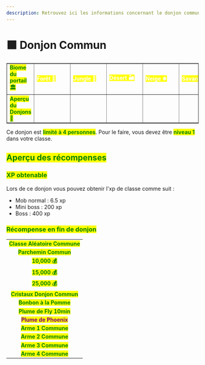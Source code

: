 ```yaml
---
description: Retrouvez ici les informations concernant le donjon commun
---
```


# 🟩 Donjon Commun

<table border="1" cellspacing="0" cellpadding="6">
  <tr>
    <td><mark style="color:green;"><strong>Biome du portail 🏛</strong></mark></td>
    <td><mark style="color:white;"><strong>Forêt 🌳</strong></mark></td>
    <td><mark style="color:white;"><strong>Jungle 🦜</strong></mark></td>
    <td><mark style="color:white;"><strong>Désert 🏜</strong></mark></td>
    <td><mark style="color:white;"><strong>Neige ❄</strong></mark></td>
    <td><mark style="color:white;"><strong>Savane 🦏</strong></mark></td>
    <td><mark style="color:white;"><strong>Marais 🐸</strong></mark></td>
    <td><mark style="color:white;"><strong>Messa 🌵</strong></mark></td>
    <td><mark style="color:white;"><strong>Nether 🔥</strong></mark></td>
  </tr>
  <tr>
    <td><mark style="color:green;"><strong>Aperçu du Donjons 📸</strong></mark></td>
    <td>
      <figure>
        <img src="../../.gitbook/assets/Les_Donjons/Portail/Commun/Foret.png" alt="">
      </figure>
    </td>
    <td>
      <figure>
        <img src="../../.gitbook/assets/Les_Donjons/Portail/Commun/Jungle.png" alt="">
      </figure>
    </td>
    <td>
      <figure>
        <img src="../../.gitbook/assets/Les_Donjons/Portail/Commun/Desert.png" alt="">
      </figure>
    </td>
    <td>
      <figure>
        <img src="../../.gitbook/assets/Les_Donjons/Portail/Commun/Neige.png" alt="">
      </figure>
    </td>
    <td>
      <figure>
        <img src="../../.gitbook/assets/Les_Donjons/Portail/Commun/Savane.png" alt="">
      </figure>
    </td>
    <td>
      <figure>
        <img src="../../.gitbook/assets/Les_Donjons/Portail/Commun/Marais.png" alt="">
      </figure>
    </td>
    <td>
      <figure>
        <img src="../../.gitbook/assets/Les_Donjons/Portail/Commun/Messa.png" alt="">
      </figure>
    </td>
    <td>
      <figure>
        <img src="../../.gitbook/assets/Les_Donjons/Portail/Commun/Nether.png" alt="">
      </figure>
    </td>
  </tr>
</table>

Ce donjon est <mark style="color:green;">**limité à 4 personnes**</mark>. Pour le faire, vous devez être <mark style="color:green;">**niveau 1**</mark> dans votre classe.

## <mark style="color:green;">Aperçu des récompenses</mark>

### <mark style="color:green;">XP obtenable</mark>
Lors de ce donjon vous pouvez obtenir l'xp de classe comme suit : 

* Mob normal : 6.5 xp
* Mini boss : 200 xp
* Boss : 400 xp


### <mark style="color:green;">Récompense en fin de donjon</mark>

|                                                                              |
|:----------------------------------------------------------------------------:|
| <mark style="color:green;"><strong>Classe Aléatoire Commune</strong></mark>  |
| <mark style="color:green;"><strong>Parchemin Commun</strong></mark>          |
| <mark style="color:green;"><strong>10,000 💰</strong></mark>                 |
| <mark style="color:green;"><strong>15,000 💰</strong></mark>                 |
| <mark style="color:green;"><strong>25,000 💰</strong></mark>                 |
| <mark style="color:green;"><strong>Cristaux Donjon Commun</strong></mark>    |
| <mark style="color:green;"><strong>Bonbon à la Pomme</strong></mark>         |
| <mark style="color:green;"><strong>Plume de Fly 10min</strong></mark>        |
| <mark style="color:purple;"><strong>Plume de Phoenix</strong></mark>         |
| <mark style="color:green;"><strong>Arme 1 Commune</strong></mark>            |
| <mark style="color:green;"><strong>Arme 2 Commune</strong></mark>            |
| <mark style="color:green;"><strong>Arme 3 Commune</strong></mark>            |
| <mark style="color:green;"><strong>Arme 4 Commune</strong></mark>            |

